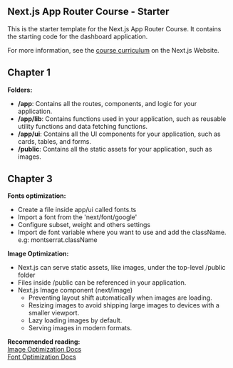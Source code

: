 ## Next.js App Router Course - Starter

This is the starter template for the Next.js App Router Course. It contains the starting code for the dashboard application.

For more information, see the [course curriculum](https://nextjs.org/learn) on the Next.js Website.

## Chapter 1

<b>Folders:</b>

- <b>/app</b>: Contains all the routes, components, and logic for your application.
- <b>/app/lib</b>: Contains functions used in your application, such as reusable utility functions and data fetching functions.
- <b>/app/ui</b>: Contains all the UI components for your application, such as cards, tables, and forms.
- <b>/public</b>: Contains all the static assets for your application, such as images.

## Chapter 3

<b>Fonts optimization:</b>

- Create a file inside app/ui called fonts.ts
- Import a font from the 'next/font/google'
- Configure subset, weight and others settings
- Import de font variable where you want to use and add the className. e.g: montserrat.className

<b>Image Optimization:</b>

- Next.js can serve static assets, like images, under the top-level /public folder
- Files inside /public can be referenced in your application.
- Next.js Image component (next/image)
  - Preventing layout shift automatically when images are loading.
  - Resizing images to avoid shipping large images to devices with a smaller viewport.
  - Lazy loading images by default.
  - Serving images in modern formats.

<b>Recommended reading:</b> <br />
[Image Optimization Docs](https://nextjs.org/docs/app/building-your-application/optimizing/images) <br />
[Font Optimization Docs](https://nextjs.org/docs/app/building-your-application/optimizing/fonts)
